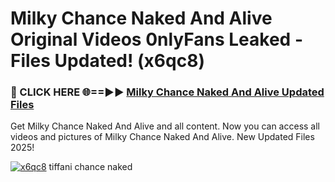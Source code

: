 # Milky Chance Naked And Alive Original Videos 0nlyFans Leaked - Files Updated! (x6qc8)

<h3>🔴 CLICK HERE 🌐==►► <a href="https://tinyurl.com/yckcrads" rel="nofollow">Milky Chance Naked And Alive Updated Files</a></h3>

Get Milky Chance Naked And Alive and all content. Now you can access all videos and pictures of Milky Chance Naked And Alive. New Updated Files 2025!

[![x6qc8](https://i.imgur.com/hpKpOFt.gif)](https://tinyurl.com/yckcrads)
tiffani chance naked
